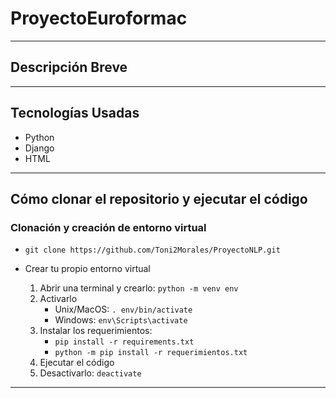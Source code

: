 # ProyectoEuroformac

----------------------------------------------------------------------------

## Descripción Breve

----------------------------------------------------------------------------

## Tecnologías Usadas

* Python
* Django
* HTML
----------------------------------------------------------------------------

## Cómo clonar el repositorio y ejecutar el código
### Clonación y creación de entorno virtual
* `git clone https://github.com/Toni2Morales/ProyectoNLP.git`

* Crear tu propio entorno virtual
    1. Abrir una terminal y crearlo: ```python -m venv env```
    2. Activarlo
        - Unix/MacOS: `. env/bin/activate`
        - Windows: `env\Scripts\activate`
    3. Instalar los requerimientos: 
        - `pip install -r requirements.txt`
        - `python -m pip install -r requerimientos.txt`
    4. Ejecutar el código
    5. Desactivarlo: `deactivate`

----------------------------------------------------------------------------
